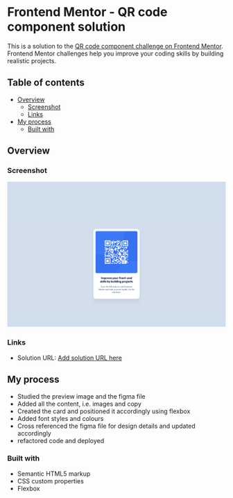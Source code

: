 # Frontend Mentor - QR code component solution

This is a solution to the [QR code component challenge on Frontend Mentor](https://www.frontendmentor.io/challenges/qr-code-component-iux_sIO_H). Frontend Mentor challenges help you improve your coding skills by building realistic projects.

## Table of contents

- [Overview](#overview)
  - [Screenshot](#screenshot)
  - [Links](#links)
- [My process](#my-process)
  - [Built with](#built-with)

## Overview

### Screenshot

![](./images/screenshot.png)

### Links

- Solution URL: [Add solution URL here](https://nerdynischal.github.io/qr-code-component-main/)

## My process

- Studied the preview image and the figma file
- Added all the content, i.e. images and copy
- Created the card and positioned it accordingly using flexbox
- Added font styles and colours
- Cross referenced the figma file for design details and updated accordingly
- refactored code and deployed

### Built with

- Semantic HTML5 markup
- CSS custom properties
- Flexbox
